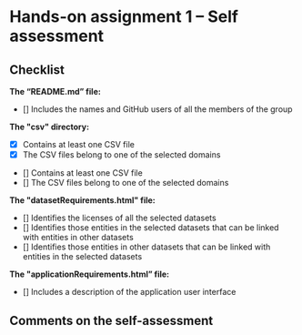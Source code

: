 # Hands-on assignment 1 – Self assessment

## Checklist

**The “README.md” file:**

- [] Includes the names and GitHub users of all the members of the group

**The "csv" directory:**


- [x] Contains at least one CSV file 
- [x] The CSV files belong to one of the selected domains
- [] Contains at least one CSV file 
- [] The CSV files belong to one of the selected domains

**The "datasetRequirements.html" file:**

- [] Identifies the licenses of all the selected datasets
- [] Identifies those entities in the selected datasets that can be linked with entities in other datasets
- [] Identifies those entities in other datasets that can be linked with entities in the selected datasets 

**The "applicationRequirements.html” file:**

- [] Includes a description of the application user interface

## Comments on the self-assessment